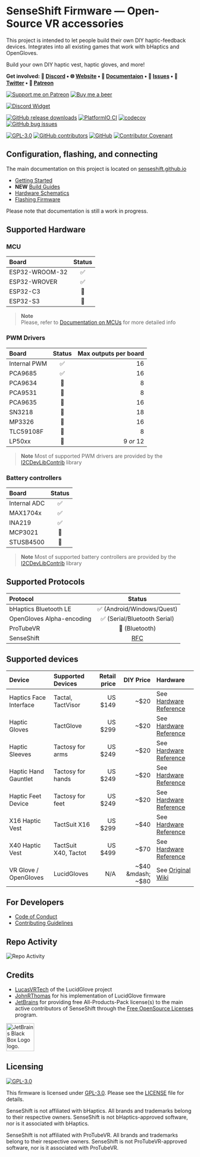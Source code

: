 # SenseShift Firmware — Open-Source VR accessories

This project is intended to let people build their own DIY haptic-feedback
devices. Integrates into all existing games that work with bHaptics and
OpenGloves.

Build your own DIY haptic vest, haptic gloves, and more!

<b>Get involved:
💬 [Discord](https://discord.gg/YUtRKAqty2) •
🌐 [Website](https://senseshift.io) •
📖 [Documentaion](https://docs.senseshift.io/docs/getting-started) •
🐛 [Issues](https://github.com/senseshift/senseshift-firmware/issues) •
📢 [Twitter](https://twitter.com/senseshiftio) •
💎 [Patreon](https://www.patreon.com/senseshift)</b>

[![Support me on Patreon](https://img.shields.io/endpoint.svg?url=https%3A%2F%2Fshieldsio-patreon.vercel.app%2Fapi%3Fusername%3Dsenseshift%26type%3Dpatrons&style=flat)](https://patreon.com/senseshift)
[![Buy me a beer](https://img.shields.io/badge/Donate-Buy%20me%20a%20beer-yellow?logo=buy-me-a-coffee)](https://www.buymeacoffee.com/leon0399)

[![Discord Widget](https://discord.com/api/guilds/966090258104062023/widget.png?style=banner2)](https://discord.gg/YUtRKAqty2)

[![GitHub release downloads](https://img.shields.io/github/downloads/senseshift/senseshift-firmware/total)](https://github.com/senseshift/senseshift-firmware/releases/latest)
[![PlatformIO CI](https://github.com/senseshift/senseshift-firmware/actions/workflows/ci.yml/badge.svg)](https://github.com/senseshift/senseshift-firmware/actions/workflows/ci.yml)
[![codecov](https://codecov.io/gh/senseshift/senseshift-firmware/graph/badge.svg?token=8CEuP8vk0f)](https://codecov.io/gh/senseshift/senseshift-firmware)
[![GitHub bug issues](https://img.shields.io/github/issues/senseshift/senseshift-firmware/bug?color=%23d73a4a)](https://github.com/senseshift/senseshift-firmware/issues?q=is%3Aissue+is%3Aopen+label%3Abug)

[![GPL-3.0](https://img.shields.io/github/license/senseshift/senseshift-firmware)](/LICENSE)
[![GitHub contributors](https://img.shields.io/github/contributors/senseshift/senseshift-firmware)](https://github.com/senseshift/senseshift-firmware/graphs/contributors)
[![GitHub](https://img.shields.io/github/stars/senseshift/senseshift-firmware.svg)](https://github.com/senseshift/senseshift-firmware)
[![Contributor Covenant](https://img.shields.io/badge/code_of_conduct-contributor_covenant_v2.1-ff69b4)](/CODE_OF_CONDUCT.md)

## Configuration, flashing, and connecting

The main documentation on this project is located
on [senseshift.github.io](https://senseshift.github.io/)

* [Getting Started](https://senseshift.github.io/docs/getting-started)
* **NEW** [Build Guides](https://senseshift.github.io/guides/getting-started)
* [Hardware Schematics](https://github.com/senseshift/senseshift-hardware)
* [Flashing Firmware](https://senseshift.github.io/docs/category/firmware)

Please note that documentation is still a work in progress.

## Supported Hardware

### MCU

| Board          | Status |
|:---------------|:------:|
| ESP32-WROOM-32 |   ✅    |
| ESP32-WROVER   |   ✅    |
| ESP32-C3       |   🚧   |
| ESP32-S3       |   🚧   |

> **Note**  
> Please, refer
> to [Documentation on MCUs](https://senseshift.github.io/docs/hardware/mcu) for
> more detailed info

### PWM Drivers

| Board        | Status | Max outputs per board |
|:-------------|:------:|----------------------:|
| Internal PWM |   ✅    |                    16 |
| PCA9685      |   ✅    |                    16 |
| PCA9634      |   🚧   |                     8 |
| PCA9531      |   🚧   |                     8 |
| PCA9635      |   🚧   |                    16 |
| SN3218       |   🚧   |                    18 |
| MP3326       |   🚧   |                    16 |
| TLC59108F    |   🚧   |                     8 |
| LP50xx       |   🚧   |             9 _or_ 12 |

> **Note**
> Most of supported PWM drivers are provided by
> the [I2CDevLibContrib](https://github.com/senseshift/i2cdevlib-contrib)
> library

### Battery controllers

| Board        | Status |
|:-------------|:------:|
| Internal ADC |   ✅    |
| MAX1704x     |   ✅    |
| INA219       |   ✅    |
| MCP3021      |   🚧   |
| STUSB4500    |   🚧   |

> **Note**
> Most of supported battery controllers are provided by
> the [I2CDevLibContrib](https://github.com/senseshift/i2cdevlib-contrib)
> library

## Supported Protocols

| Protocol                  |                              Status                               |
|:--------------------------|:-----------------------------------------------------------------:|
| bHaptics Bluetooth LE     |                     ✅ (Android/Windows/Quest)                     |
| OpenGloves Alpha-encoding |                    ✅ (Serial/Bluetooth Serial)                    |
| ProTubeVR                 |                          🚧 (Bluetooth)                           |
| SenseShift                | [RFC](https://github.com/senseshift/senseshift-firmware/issues/9) |

## Supported devices

| Device                 | Supported Devices    | Retail price |         DIY Price | Hardware                                                                                          |
|:-----------------------|:---------------------|-------------:|------------------:|:--------------------------------------------------------------------------------------------------|
| Haptics Face Interface | Tactal, TactVisor    |      US $149 |              ~$20 | See [Hardware Reference](https://github.com/senseshift/senseshift-hardware#haptic-face-interface) |
| Haptic Gloves          | TactGlove            |      US $299 |              ~$20 | See [Hardware Reference](https://github.com/senseshift/senseshift-hardware#haptic-glove)          |
| Haptic Sleeves         | Tactosy for arms     |      US $249 |              ~$20 | See [Hardware Reference](https://github.com/senseshift/senseshift-hardware#haptic-forearm-sleeve) |
| Haptic Hand Gauntlet   | Tactosy for hands    |      US $249 |              ~$20 | See [Hardware Reference](https://github.com/senseshift/senseshift-hardware#haptic-gauntlet)       |
| Haptic Feet Device     | Tactosy for feet     |      US $249 |              ~$20 | See [Hardware Reference](https://github.com/senseshift/senseshift-hardware#haptic-feet-device)    |
| X16 Haptic Vest        | TactSuit X16         |      US $299 |              ~$40 | See [Hardware Reference](https://github.com/senseshift/senseshift-hardware#x16-haptic-vest)       |
| X40 Haptic Vest        | TactSuit X40, Tactot |      US $499 |              ~$70 | See [Hardware Reference](https://github.com/senseshift/senseshift-hardware#x40-haptic-vest)       |
| VR Glove / OpenGloves  | LucidGloves          |          N/A | ~$40 &mdash; ~$80 | See [Original Wiki](https://github.com/LucidVR/lucidgloves/wiki)                                  |

## For Developers

* [Code of Conduct](./CODE_OF_CONDUCT.md)
* [Contributing Guidelines](./CONTRIBUTING.md)

## Repo Activity

![Repo Activity](https://repobeats.axiom.co/api/embed/578cddcaa2b3d076f11ac2e681289cf47276258f.svg "Repobeats analytics image")

## Credits

* [LucasVRTech](https://github.com/lucas-vrtech) of the LucidGlove project
* [JohnRThomas](https://github.com/JohnRThomas) for his implementation of
  LucidGlove firmware
* [JetBrains](https://www.jetbrains.com/community/opensource) for providing free
  All-Products-Pack license(s) to the main active contributors of SenseShift
  through
  the [Free OpenSource Licenses](https://www.jetbrains.com/community/opensource)
  program.

<a href="https://jb.gg/OpenSourceSupport"><img src="https://resources.jetbrains.com/storage/products/company/brand/logos/jb_square.png" alt="JetBrains Black Box Logo logo." height="75"></a>

## Licensing

[![GPL-3.0](https://www.gnu.org/graphics/gplv3-or-later-sm.png)](./LICENSE)

This firmware is licensed under [GPL-3.0](./LICENSE). Please see
the [LICENSE](./LICENSE) file for details.

SenseShift is not affiliated with bHaptics. All brands and trademarks belong to
their respective owners. SenseShift is not bHaptics-approved software, nor is it
associated with bHaptics.

SenseShift is not affiliated with ProTubeVR. All brands and trademarks belong to
their respective owners. SenseShift is not ProTubeVR-approved software, nor is
it associated with ProTubeVR.
